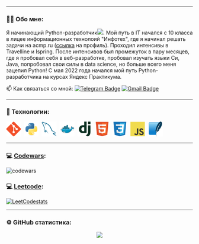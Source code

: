 
---

### :man_technologist: Обо мне:

Я начинающий Python-разработчик<img src="https://media.giphy.com/media/WUlplcMpOCEmTGBtBW/giphy.gif" width="30px">. Мой путь в IT начался с 10 класса в лицее информационных технолоий "Инфотех", где я начинал решать задачи на acmp.ru (<a href="https://acmp.ru/?main=user&id=296554">ссылка</a> на профиль). Проходил интенсивы в Travelline и Ispring. После интенсивов был промежуток в пару месяцев, где я пробовал себя в веб-разработке, пробовал изучать языки Си, Java, попробовал свои силы в data science, но больше всего меня зацепил Python! С мая 2022 года начался мой путь Python-разработчика на курсах Яндекс Практикума.

:mailbox: Как связаться со мной: [![Telegram Badge](https://img.shields.io/badge/-ArtemYambarshev-blue?style=flat&logo=Telegram&logoColor=white)](https://t.me/hydrartew) [![Gmail Badge](https://img.shields.io/badge/-Gmail-red?style=flat&logo=Gmail&logoColor=white)](mailto:hydrartew@bk.ru)

---

### 📵 Технологии:

<div>
  <img src="https://github.com/devicons/devicon/blob/master/icons/git/git-original.svg" title="git" alt="git" width="40" height="40"/>&nbsp
  <img src="https://github.com/devicons/devicon/blob/master/icons/python/python-original.svg" title="Python" alt="Python" width="40" height="40"/>&nbsp
  <img src="https://github.com/devicons/devicon/blob/master/icons/mysql/mysql-plain.svg" title="mysqlL" alt="mysql" width="40" height="40"/>&nbsp
  <img src="https://github.com/devicons/devicon/blob/master/icons/docker/docker-original.svg" title="Docker" alt="Docker" width="40" height="40"/>&nbsp
  <img src="https://github.com/devicons/devicon/blob/master/icons/django/django-plain.svg" title="django" alt="django" width="40" height="40"/>&nbsp
  <img src="https://github.com/devicons/devicon/blob/master/icons/html5/html5-original.svg" title="html5" alt="html5" width="40" height="40"/>&nbsp
  <img src="https://github.com/devicons/devicon/blob/master/icons/css3/css3-original.svg" title="css3" alt="css3" width="40" height="40"/>&nbsp
  <img src="https://github.com/devicons/devicon/blob/master/icons/javascript/javascript-original.svg" title="JS" alt="JS" width="40" height="40"/>&nbsp   
  <img src="https://github.com/devicons/devicon/blob/master/icons/sqlite/sqlite-original.svg" title="SQLite" alt="SQLite" width="40" height="40"/>&nbsp  
</div>

---

### 💻 <a href="https://www.codewars.com/users/artemyambarshev">Codewars</a>:

![codewars](https://www.codewars.com/users/artemyambarshev/badges/large)

### 💻 <a href="https://leetcode.com/hydrartew/">Leetcode</a>:

[![LeetCodestats](https://leetcode-stats-six.vercel.app/api?username=hydrartew&theme=dark)](https://leetcode.com/hydrartew/)

---

### ⚙️ GitHub статистика:

<div align="center">
    <img height="200px" src="https://github-readme-streak-stats.herokuapp.com/?user=hydrartew&theme=dark"/>
</div>
